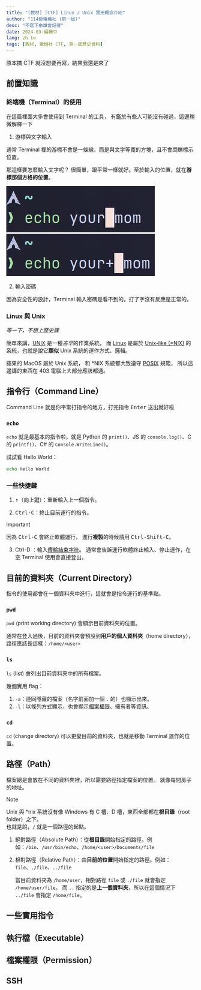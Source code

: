 ```yaml
---
title: "[教材] [CTF] Linux / Unix 實用概念介紹"
author: "114級電機社 (第一屆)"
desc: "不寫下來誰會記得"
date: 2024-03-編輯中
lang: zh-tw
tags: [教材, 電機社 CTF, 第一屆歷史資料]
---
```


原本搞 CTF 就沒想要再寫，結果我還是來了

## 前置知識

### 終端機（Terminal）的使用

在這篇裡面大多會使用到 Terminal 的工具，
有鑑於有些人可能沒有碰過，這邊稍微解釋一下

1. 游標與文字輸入

通常 Terminal 裡的游標不會是一條線，而是與文字等寬的方塊，且不會閃爍標示位置。

那這樣要怎麼輸入文字呢？
很簡單，跟平常一樣就好。至於輸入的位置，就在**游標那個方格的位置**。

![插入示意圖](./linux-intro-assets/terminal-cursor-insert.png "如果游標在中間，輸入的文字就在游標的位置。剩下的文字會被往後推。")

2. 輸入密碼

因為安全性的設計，Terminal 輸入密碼是看不到的。打了字沒有反應是正常的。

### Linux 與 Unix

_等一下，不想上歷史課_

簡單來講，[UNIX](https://zh.wikipedia.org/wiki/UNIX) 是一種*古早*的作業系統，
而 [Linux](https://zh.wikipedia.org/wiki/Linux) 是屬於 [Unix-like (\*NIX)](https://zh.wikipedia.org/wiki/%E7%B1%BBUnix%E7%B3%BB%E7%BB%9F) 的系統，也就是說它**類似** Unix 系統的運作方式、邏輯。

蘋果的 MacOS 屬於 Unix 系統，
和 \*NIX 系統都大致遵守 [POSIX](https://zh.wikipedia.org/wiki/%E5%8F%AF%E7%A7%BB%E6%A4%8D%E6%93%8D%E4%BD%9C%E7%B3%BB%E7%BB%9F%E6%8E%A5%E5%8F%A3) 規範，
所以這邊講的東西在 403 電腦上大部分應該都通。

## 指令行（Command Line）

Command Line 就是你平常打指令的地方，打完指令 <kbd>Enter</kbd> 送出就好啦

### `echo`

`echo` 就是最基本的指令啦，就是 Python 的 `print()`、JS 的 `console.log()`、C 的 `printf()`、C# 的 `Console.WriteLine()`。

試試看 Hello World：

```sh nonumbers
echo Hello World
```

### 一些快捷鍵

1. <kbd>↑</kbd>（向上鍵）：重新輸入上一個指令。

2. <kbd>Ctrl-C</kbd>：終止目前運行的指令。

> [!IMPORTANT]
> 因為 <kbd>Ctrl-C</kbd> 會終止軟體運行，
> 進行**複製**的時候請用 <kbd>Ctrl-Shift-C</kbd>。

3. Ctrl-D ：輸入[傳輸結束字符](https://zh.wikipedia.org/zh-tw/%E4%BC%A0%E8%BE%93%E7%BB%93%E6%9D%9F%E5%AD%97%E7%AC%A6)。
   通常會告訴運行軟體終止輸入、停止運作，在空 Terminal 使用會直接登出。

## 目前的資料夾（Current Directory）

指令的使用都會在一個資料夾中進行，這就會是指令運行的基準點。

### `pwd`

`pwd` (print working directory) 會顯示目前資料夾的位置。

通常在登入過後，目前的資料夾會預設到**用戶的個人資料夾**（home directory），
路徑應該長這樣：`/home/<user>`

### `ls`

`ls` (list) 會列出目前資料夾中的所有檔案。

幾個實用 flag：

1. `-a`：連同隱藏的檔案（名字前面加一個 `.` 的）也顯示出來。
2. `-l`：以條列方式顯示，也會顯示[檔案權限](#檔案權限permission)、擁有者等資訊。

### `cd`

`cd` (change directory) 可以更變目前的資料夾，也就是移動 Terminal 運作的位置。

## 路徑（Path）

檔案總是會放在不同的資料夾裡，所以需要路徑指定檔案的位置。
就像每間房子的地址。

> [!NOTE]
> Unix 與 \*nix 系統沒有像 Windows 有 C 槽、D 槽，東西全部都在**根目錄**（root folder）之下。  
> 也就是說，`/` 就是一個路徑的起點。

1. 絕對路徑（Absolute Path）：從**根目錄**開始指定的路徑。例如：`/bin`、`/usr/bin/echo`、`/home/<user>/Documents/file`
2. 相對路徑（Relative Path）：由**目前的位置**開始指定的路徑。例如：`file`、`./file`、`../file`

   當目前資料夾為 `/home/user`，相對路徑 `file` 或 `./file` 就會指定 `/home/user/file`。
   而 `..` 指定的是**上一個資料夾**，所以在這個情況下 `../file` 會指定 `/home/file`。

<!-- TODO: below this -->

## 一些實用指令

<!-- file, grep, cat, tee, touch, tar (unzip, unrar) -->

## 執行檔（Executable）

## 檔案權限（Permission）

## SSH
